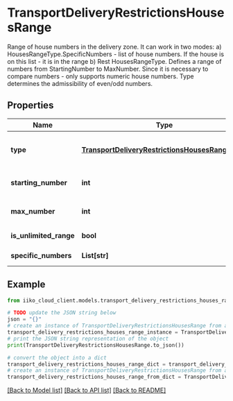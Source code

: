 # TransportDeliveryRestrictionsHousesRange

Range of house numbers in the delivery zone.  It can work in two modes:  a) HousesRangeType.SpecificNumbers - list of house numbers. If the house is on this list - it is in the range  b) Rest HousesRangeType. Defines a range of numbers from StartingNumber to MaxNumber.  Since it is necessary to compare numbers - only supports numeric house numbers.  Type determines the admissibility of even/odd numbers.

## Properties

Name | Type | Description | Notes
------------ | ------------- | ------------- | -------------
**type** | [**TransportDeliveryRestrictionsHousesRangeType**](TransportDeliveryRestrictionsHousesRangeType.md) | Type of house number range. | 
**starting_number** | **int** | Starting house number. | 
**max_number** | **int** | Maximum house number. | 
**is_unlimited_range** | **bool** | Unlimited range. | 
**specific_numbers** | **List[str]** | Specific numbers. | 

## Example

```python
from iiko_cloud_client.models.transport_delivery_restrictions_houses_range import TransportDeliveryRestrictionsHousesRange

# TODO update the JSON string below
json = "{}"
# create an instance of TransportDeliveryRestrictionsHousesRange from a JSON string
transport_delivery_restrictions_houses_range_instance = TransportDeliveryRestrictionsHousesRange.from_json(json)
# print the JSON string representation of the object
print(TransportDeliveryRestrictionsHousesRange.to_json())

# convert the object into a dict
transport_delivery_restrictions_houses_range_dict = transport_delivery_restrictions_houses_range_instance.to_dict()
# create an instance of TransportDeliveryRestrictionsHousesRange from a dict
transport_delivery_restrictions_houses_range_from_dict = TransportDeliveryRestrictionsHousesRange.from_dict(transport_delivery_restrictions_houses_range_dict)
```
[[Back to Model list]](../README.md#documentation-for-models) [[Back to API list]](../README.md#documentation-for-api-endpoints) [[Back to README]](../README.md)


